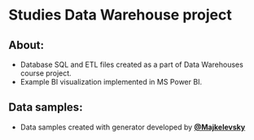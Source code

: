 # Studies Data Warehouse project

## About:
- Database SQL and ETL files created as a part of Data Warehouses course project.
- Example BI visualization implemented in MS Power BI.

## Data samples:
- Data samples created with generator developed by [**@Majkelevsky**](https://github.com/Majkelevsky/)
